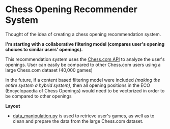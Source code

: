 # Chess Opening Recommender System
Thought of the idea of creating a chess opening recommendation system.

**I'm starting with a collaborative filtering model (compares user's opening choices to similar users' openings).**

This recommendation system uses the [Chess.com API](https://chesscom.readthedocs.io/en/latest/) to analyze the user's openings.
User can easily be compared to other Chess.com users using a large Chess.com dataset (40,000 games)

In the future, if a content based filtering model were included *(making the entire system a hybrid system)*, then all opening positions in the ECO (Encyclopaedia of Chess Openings) would need to be vectorized in order to be compared to other openings

**Layout**
- [data_manipulation.py](https://github.com/JuliustheCreator/Opening-Recommendation/blob/master/system/data_manipulation.py) is used to retrieve user's games, as well as to clean and prepare the data from the large Chess.com dataset.
